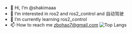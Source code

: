 - 👋 Hi, I’m @shakimaaa
- 👀 I’m interested in ros2 and ros2_control and 自动驾驶
- 🌱 I’m currently learning ros2_control
- 📫 How to reach me zbohao7@gmail.com
![Top Langs](https://github-readme-stats.vercel.app/api/top-langs/?username=shakimaaa&layout=compact&theme=tokyonight)

<!---
shakimaaa/shakimaaa is a ✨ special ✨ repository because its `README.md` (this file) appears on your GitHub profile.
You can click the Preview link to take a look at your changes.
--->
